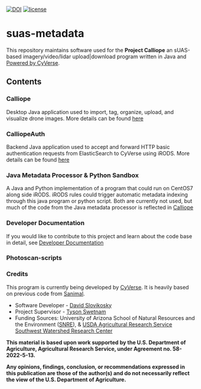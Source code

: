 [![DOI](https://zenodo.org/badge/132954148.svg)](https://zenodo.org/badge/latestdoi/132954148) [![license](https://img.shields.io/badge/license-GPLv3-blue.svg)](https://opensource.org/licenses/GPL-3.0) 

# suas-metadata

This repository maintains software used for the **Project Calliope** an sUAS-based imagery/video/lidar upload|download program written in Java and [Powered by CyVerse](https://www.cyverse.org/powered-by-cyverse). 

## Contents

### Calliope

Desktop Java application used to import, tag, organize, upload, and visualize drone images. More details can be found [here](./Calliope)

### CalliopeAuth

Backend Java application used to accept and forward HTTP basic authentication requests from ElasticSearch to CyVerse using iRODS. More details can be found [here](./CalliopeAuth) 

### Java Metadata Processor & Python Sandbox

A Java and Python implementation of a program that could run on CentOS7 along side iRODS. iRODS rules could trigger automatic metadata indexing through this java program or python script. Both are currently not used, but much of the code from the Java metadata processor is reflected in [Calliope](./Calliope)

### Developer Documentation

If you would like to contribute to this project and learn about the code base in detail, see [Developer Documentation](./DeveloperDocumentation.md)

### Photoscan-scripts

### Credits

This program is currently being developed by [CyVerse](https://github.com/DavidM1A2/). It is heavily based on previous code from [Sanimal](https://github.com/DavidM1A2/Sanimal). 

- Software Developer - [David Slovikosky](https://github.com/DavidM1A2/)
- Project Supervisor - [Tyson Swetnam](https://github.com/tyson-swetnam)
- Funding Sources: University of Arizona School of Natural Resources and the Environment ([SNRE](https://snre.arizona.edu/)), & [USDA Agricultural Research Service Southwest Watershed Research Center](https://www.ars.usda.gov/pacific-west-area/tucson-az/southwest-watershed-research-center/)

**This material is based upon work supported by the U.S. Department of Agriculture, Agricultural Research Service, under Agreement no. 58-2022-5-13.**

**Any opinions, findings, conclusion, or recommendations expressed in this publication are those of the author(s) and do not necessarily reflect the view of the U.S. Department of Agriculture.**
